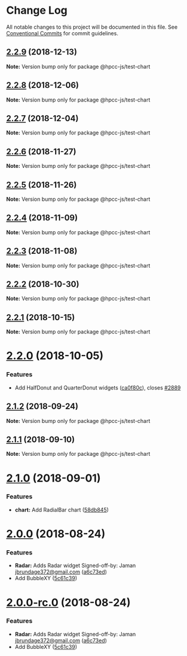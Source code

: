 # Change Log

All notable changes to this project will be documented in this file.
See [Conventional Commits](https://conventionalcommits.org) for commit guidelines.

## [2.2.9](https://github.com/GordonSmith/Visualization/compare/@hpcc-js/test-chart@2.2.8...@hpcc-js/test-chart@2.2.9) (2018-12-13)

**Note:** Version bump only for package @hpcc-js/test-chart






## [2.2.8](https://github.com/GordonSmith/Visualization/compare/@hpcc-js/test-chart@2.2.7...@hpcc-js/test-chart@2.2.8) (2018-12-06)

**Note:** Version bump only for package @hpcc-js/test-chart






## [2.2.7](https://github.com/GordonSmith/Visualization/compare/@hpcc-js/test-chart@2.2.6...@hpcc-js/test-chart@2.2.7) (2018-12-04)

**Note:** Version bump only for package @hpcc-js/test-chart






## [2.2.6](https://github.com/GordonSmith/Visualization/compare/@hpcc-js/test-chart@2.2.5...@hpcc-js/test-chart@2.2.6) (2018-11-27)

**Note:** Version bump only for package @hpcc-js/test-chart






<a name="2.2.5"></a>
## [2.2.5](https://github.com/GordonSmith/Visualization/compare/@hpcc-js/test-chart@2.2.4...@hpcc-js/test-chart@2.2.5) (2018-11-26)

**Note:** Version bump only for package @hpcc-js/test-chart





<a name="2.2.4"></a>
## [2.2.4](https://github.com/GordonSmith/Visualization/compare/@hpcc-js/test-chart@2.2.3...@hpcc-js/test-chart@2.2.4) (2018-11-09)

**Note:** Version bump only for package @hpcc-js/test-chart





<a name="2.2.3"></a>
## [2.2.3](https://github.com/GordonSmith/Visualization/compare/@hpcc-js/test-chart@2.2.2...@hpcc-js/test-chart@2.2.3) (2018-11-08)

**Note:** Version bump only for package @hpcc-js/test-chart





<a name="2.2.2"></a>
## [2.2.2](https://github.com/GordonSmith/Visualization/compare/@hpcc-js/test-chart@2.2.1...@hpcc-js/test-chart@2.2.2) (2018-10-30)

**Note:** Version bump only for package @hpcc-js/test-chart





<a name="2.2.1"></a>
## [2.2.1](https://github.com/GordonSmith/Visualization/compare/@hpcc-js/test-chart@2.2.0...@hpcc-js/test-chart@2.2.1) (2018-10-15)

**Note:** Version bump only for package @hpcc-js/test-chart





<a name="2.2.0"></a>
# [2.2.0](https://github.com/GordonSmith/Visualization/compare/@hpcc-js/test-chart@2.1.2...@hpcc-js/test-chart@2.2.0) (2018-10-05)


### Features

* Add HalfDonut and QuarterDonut widgets ([ca0f80c](https://github.com/GordonSmith/Visualization/commit/ca0f80c)), closes [#2889](https://github.com/GordonSmith/Visualization/issues/2889)





<a name="2.1.2"></a>
## [2.1.2](https://github.com/GordonSmith/Visualization/compare/@hpcc-js/test-chart@2.1.1...@hpcc-js/test-chart@2.1.2) (2018-09-24)

**Note:** Version bump only for package @hpcc-js/test-chart





<a name="2.1.1"></a>
## [2.1.1](https://github.com/GordonSmith/Visualization/compare/@hpcc-js/test-chart@2.1.0...@hpcc-js/test-chart@2.1.1) (2018-09-10)

**Note:** Version bump only for package @hpcc-js/test-chart





<a name="2.1.0"></a>
# [2.1.0](https://github.com/GordonSmith/Visualization/compare/@hpcc-js/test-chart@2.0.0...@hpcc-js/test-chart@2.1.0) (2018-09-01)


### Features

* **chart:** Add RadialBar chart ([58db845](https://github.com/GordonSmith/Visualization/commit/58db845))





<a name="2.0.0"></a>
# [2.0.0](https://github.com/GordonSmith/Visualization/compare/@hpcc-js/test-chart@0.0.57...@hpcc-js/test-chart@2.0.0) (2018-08-24)


### Features

* **Radar:** Adds Radar widget Signed-off-by: Jaman <jbrundage372@gmail.com> ([a6c73ed](https://github.com/GordonSmith/Visualization/commit/a6c73ed))
* Add BubbleXY ([5c61c39](https://github.com/GordonSmith/Visualization/commit/5c61c39))





<a name="2.0.0-rc.0"></a>
# [2.0.0-rc.0](https://github.com/GordonSmith/Visualization/compare/@hpcc-js/test-chart@0.0.57...@hpcc-js/test-chart@2.0.0-rc.0) (2018-08-24)


### Features

* **Radar:** Adds Radar widget Signed-off-by: Jaman <jbrundage372@gmail.com> ([a6c73ed](https://github.com/GordonSmith/Visualization/commit/a6c73ed))
* Add BubbleXY ([5c61c39](https://github.com/GordonSmith/Visualization/commit/5c61c39))
